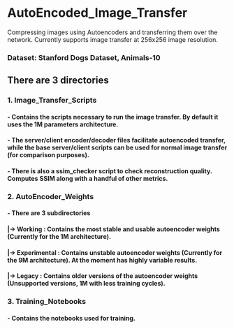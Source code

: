 # AutoEncoded_Image_Transfer
Compressing images using Autoencoders and transferring them over the network. Currently supports image transfer at 256x256 image resolution.

### Dataset: Stanford Dogs Dataset, Animals-10

## There are 3 directories

### 1. Image_Transfer_Scripts
#### - Contains the scripts necessary to run the image transfer. By default it uses the 1M parameters architecture. 
#### - The server/client encoder/decoder files facilitate autoencoded transfer, while the base server/client scripts can be used for normal image transfer (for comparison purposes).
#### - There is also a ssim_checker script to check reconstruction quality. Computes SSIM along with a handful of other metrics.

### 2. AutoEncoder_Weights
#### - There are 3 subdirectories
####   |-> Working : Contains the most stable and usable autoencoder weights (Currently for the 1M architecture).
####   |-> Experimental : Contains unstable autoencoder weights (Currently for the 9M architecture). At the moment has highly variable results.
####   |-> Legacy : Contains older versions of the autoencoder weights (Unsupported versions, 1M with less training cycles).

### 3. Training_Notebooks
#### - Contains the notebooks used for training.
